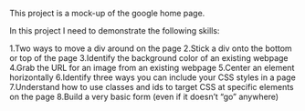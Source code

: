 This project is a mock-up of the google home page.

In this project I need to demonstrate the following skills:

1.Two ways to move a div around on the page
2.Stick a div onto the bottom or top of the page
3.Identify the background color of an existing webpage
4.Grab the URL for an image from an existing webpage
5.Center an element horizontally
6.Identify three ways you can include your CSS styles in a page
7.Understand how to use classes and ids to target CSS at specific elements on the page
8.Build a very basic form (even if it doesn’t “go” anywhere)